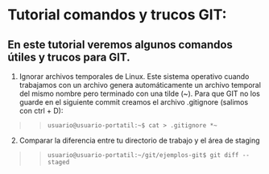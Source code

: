 # Tutorial comandos y trucos GIT:

## En este tutorial veremos algunos comandos útiles y trucos para GIT.

1. Ignorar archivos temporales de Linux. 
Este sistema operativo cuando trabajamos con un archivo genera automáticamente un archivo temporal del mismo nombre pero terminado con una tilde (~). Para que GIT no los guarde en el siguiente commit creamos el archivo .gitignore (salimos con ctrl + D):

>> `usuario@usuario-portatil:~$ cat > .gitignore
*~`

2. Comparar la diferencia entre tu directorio de trabajo y el área de staging

>> `usuario@usuario-portatil:~/git/ejemplos-git$ git diff --staged`